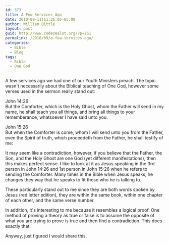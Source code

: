 ```yaml
---
id: 373
title: A Few Services Ago
date: 2010-09-11T11:26:05-05:00
author: William Bittle
layout: post
guid: http://www.codezealot.org/?p=261
permalink: /2010/09/a-few-services-ago/
categories:
  - Bible
  - Blog
tags:
  - Bible
  - One God
---
```

A few services ago we had one of our Youth Ministers preach. The topic wasn't necessarily about the Biblical teaching of One God, however some verses used in the sermon really stand out:

John 14:26  
But the Comforter, which is the Holy Ghost, whom the Father will send in my name, he shall teach you all things, and bring all things to your rememberance, whatsoever I have said unto you.

John 15:26  
But when the Comforter is come, whom I will send unto you from the Father, even the Spirit of truth, which proceedeth from the Father, he shall testify of me:

It may seem like a contradiction, however, if you believe that the Father, the Son, and the Holy Ghost are one God (yet different manifestations), then this makes perfect sense. I like to look at it as Jesus speaking in the 3rd person in John 14:26 and 1st person in John 15:26 when he refers to sending the Comforter. Many times in the Bible when Jesus speaks, he changes they way that he speaks to fit those who he is talking to.

These particularly stand out to me since they are both words spoken by Jesus (red letter edition), they are within the same book, within one chapter of each other, and the same verse number.

In addition, it's interesting to me because it resembles a logical proof. One method of proving a theory as true or false is to assume the opposite of what you are trying to prove is true and then find a contradiction. This does exactly that.

Anyway, just figured I would share this.